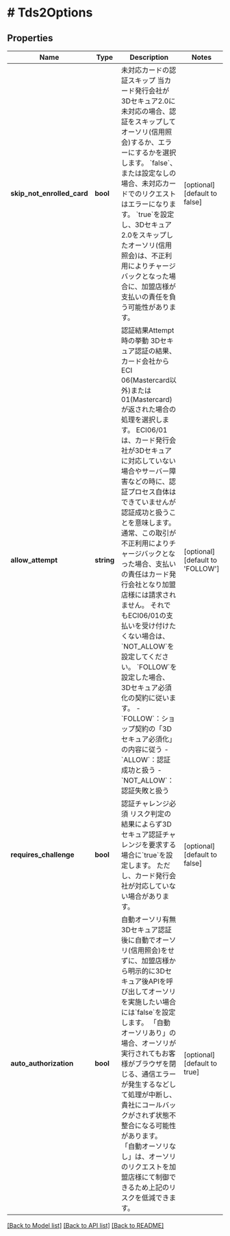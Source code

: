 # # Tds2Options

## Properties

Name | Type | Description | Notes
------------ | ------------- | ------------- | -------------
**skip_not_enrolled_card** | **bool** | 未対応カードの認証スキップ 当カード発行会社が3Dセキュア2.0に未対応の場合、認証をスキップしてオーソリ(信用照会)するか、エラーにするかを選択します。   &#x60;false&#x60;、または設定なしの場合、未対応カードでのリクエストはエラーになります。   &#x60;true&#x60;を設定し、3Dセキュア2.0をスキップしたオーソリ(信用照会)は、不正利用によりチャージバックとなった場合に、加盟店様が支払いの責任を負う可能性があります。 | [optional] [default to false]
**allow_attempt** | **string** | 認証結果Attempt時の挙動 3Dセキュア認証の結果、カード会社からECI 06(Mastercard以外)または01(Mastercard)が返された場合の処理を選択します。   ECI06/01は、カード発行会社が3Dセキュアに対応していない場合やサーバー障害などの時に、認証プロセス自体はできていませんが認証成功と扱うことを意味します。   通常、この取引が不正利用によりチャージバックとなった場合、支払いの責任はカード発行会社となり加盟店様には請求されません。   それでもECI06/01の支払いを受け付けたくない場合は、&#x60;NOT_ALLOW&#x60;を設定してください。   &#x60;FOLLOW&#x60;を設定した場合、3Dセキュア必須化の契約に従います。 - &#x60;FOLLOW&#x60;：ショップ契約の「3Dセキュア必須化」の内容に従う - &#x60;ALLOW&#x60;：認証成功と扱う - &#x60;NOT_ALLOW&#x60;：認証失敗と扱う | [optional] [default to 'FOLLOW']
**requires_challenge** | **bool** | 認証チャレンジ必須   リスク判定の結果によらず3Dセキュア認証チャレンジを要求する場合に&#x60;true&#x60;を設定します。   ただし、カード発行会社が対応していない場合があります。 | [optional] [default to false]
**auto_authorization** | **bool** | 自動オーソリ有無   3Dセキュア認証後に自動でオーソリ(信用照会)をせずに、加盟店様から明示的に3Dセキュア後APIを呼び出してオーソリを実施したい場合には&#x60;false&#x60;を設定します。   「自動オーソリあり」の場合、オーソリが実行されてもお客様がブラウザを閉じる、通信エラーが発生するなどして処理が中断し、貴社にコールバックがされず状態不整合になる可能性があります。   「自動オーソリなし」は、オーソリのリクエストを加盟店様にて制御できるため上記のリスクを低減できます。 | [optional] [default to true]

[[Back to Model list]](../../README.md#models) [[Back to API list]](../../README.md#endpoints) [[Back to README]](../../README.md)

